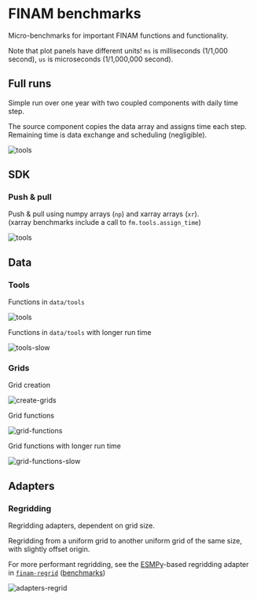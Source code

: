 # FINAM benchmarks

Micro-benchmarks for important FINAM functions and functionality.

Note that plot panels have different units!
`ms` is milliseconds (1/1,000 second), `us` is microseconds (1/1,000,000 second).

## Full runs

Simple run over one year with two coupled components with daily time step.

The source component copies the data array and assigns time each step.
Remaining time is data exchange and scheduling (negligible).

![tools](https://git.ufz.de/FINAM/finam/-/jobs/artifacts/main/raw/bench/bench-run-sim.svg?job=benchmark)

## SDK

### Push & pull

Push & pull using numpy arrays (`np`) and xarray arrays (`xr`).  
(xarray benchmarks include a call to `fm.tools.assign_time`)

![tools](https://git.ufz.de/FINAM/finam/-/jobs/artifacts/main/raw/bench/bench-sdk-io.svg?job=benchmark)

## Data

### Tools

Functions in `data/tools`

![tools](https://git.ufz.de/FINAM/finam/-/jobs/artifacts/main/raw/bench/bench-data-tools.svg?job=benchmark)

Functions in `data/tools` with longer run time

![tools-slow](https://git.ufz.de/FINAM/finam/-/jobs/artifacts/main/raw/bench/bench-data-tools-slow.svg?job=benchmark)

### Grids

Grid creation

![create-grids](https://git.ufz.de/FINAM/finam/-/jobs/artifacts/main/raw/bench/bench-data-create-grids.svg?job=benchmark)

Grid functions

![grid-functions](https://git.ufz.de/FINAM/finam/-/jobs/artifacts/main/raw/bench/bench-data-grid-functions.svg?job=benchmark)

Grid functions with longer run time

![grid-functions-slow](https://git.ufz.de/FINAM/finam/-/jobs/artifacts/main/raw/bench/bench-data-grid-functions-slow.svg?job=benchmark)

## Adapters

### Regridding

Regridding adapters, dependent on grid size.

Regridding from a uniform grid to another uniform grid of the same size, with slightly offset origin.

For more performant regridding, see the
[ESMPy](https://earthsystemmodeling.org/esmpy/)-based regridding adapter in
[`finam-regrid`](https://git.ufz.de/FINAM/finam-regrid/)
([benchmarks](https://git.ufz.de/FINAM/finam-regrid/-/tree/main/benchmarks))

![adapters-regrid](https://git.ufz.de/FINAM/finam/-/jobs/artifacts/main/raw/bench/bench-adapters-regrid.svg?job=benchmark)
